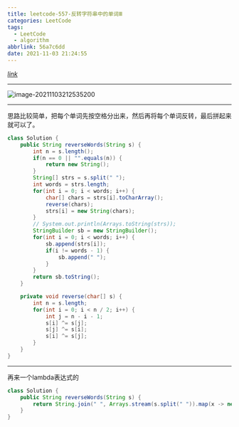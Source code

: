 ```yaml
---
title: leetcode-557-反转字符串中的单词Ⅲ
categories: LeetCode
tags:
  - LeetCode
  - algorithm
abbrlink: 56a7c6dd
date: 2021-11-03 21:24:55
---
```


[$link$](https://leetcode-cn.com/problems/reverse-words-in-a-string-iii/)

<hr/>

![image-20211103212535200](https://gitee.com/cao_ziqiang/img/raw/master/20211103212535.png)

<hr/>

思路比较简单，把每个单词先按空格分出来，然后再将每个单词反转，最后拼起来就可以了。

```java
class Solution {
    public String reverseWords(String s) {
        int n = s.length();
        if(n == 0 || "".equals(n)) {
            return new String();
        }
        String[] strs = s.split(" ");
        int words = strs.length;
        for(int i = 0; i < words; i++) {
            char[] chars = strs[i].toCharArray();
            reverse(chars);
            strs[i] = new String(chars);
        }
        // System.out.println(Arrays.toString(strs));
        StringBuilder sb = new StringBuilder();
        for(int i = 0; i < words; i++) {
            sb.append(strs[i]);
            if(i != words - 1) {
                sb.append(" ");
            }
        }
        return sb.toString();
    }

    private void reverse(char[] s) {
        int n = s.length;
        for(int i = 0; i < n / 2; i++) {
            int j = n - i - 1;
            s[i] ^= s[j];
            s[j] ^= s[i];
            s[i] ^= s[j];
        }
    }
}
```

<hr/>

再来一个lambda表达式的

```java
class Solution {
    public String reverseWords(String s) {
        return String.join(" ", Arrays.stream(s.split(" ")).map(x -> new StringBuilder(x).reverse().toString()).toArray(CharSequence[]::new));
    }
}
```

